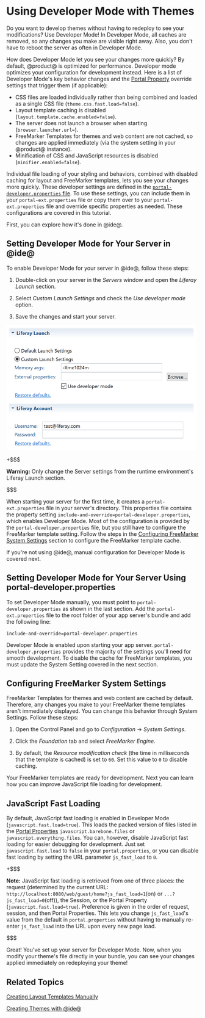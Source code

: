 # Using Developer Mode with Themes [](id=using-developer-mode-with-themes)

Do you want to develop themes without having to redeploy to see your 
modifications? Use Developer Mode! In Developer Mode, all caches are removed, so 
any changes you make are visible right away. Also, you don't have to reboot the 
server as often in Developer Mode.

How does Developer Mode let you see your changes more quickly? By default,
@product@ is optimized for performance. Developer mode optimizes your
configuration for development instead. Here is a list of Developer Mode's key
behavior changes and the 
[Portal Property](https://docs.liferay.com/portal/7.1/propertiesdoc/portal.properties.html)
override settings that trigger them (if applicable):

- CSS files are loaded individually rather than being combined and loaded as a
  single CSS file (`theme.css.fast.load=false`).
- Layout template caching is disabled (`layout.template.cache.enabled=false`).
- The server does not launch a browser when starting (`browser.launcher.url=`).
- FreeMarker Templates for themes and web content are not cached, so changes
  are applied immediately (via the system setting in your @product@ instance).
- Minification of CSS and JavaScript resources is disabled
  (`minifier.enabled=false`).

Individual file loading of your styling and behaviors, combined with disabled
caching for layout and FreeMarker templates, lets you see your changes more 
quickly. These developer settings are defined in the 
[`portal-developer.properties` file](https://github.com/liferay/liferay-portal/blob/7.1.x/portal-impl/src/portal-developer.properties). 
To use these settings, you can include them in your `portal-ext.properties` file 
or copy them over to your `portal-ext.properties` file and override specific 
properties as needed. These configurations are covered in this tutorial.

First, you can explore how it's done in @ide@. 

## Setting Developer Mode for Your Server in @ide@ [](id=setting-developer-mode-for-your-server-in-liferay-ide)

To enable Developer Mode for your server in @ide@, follow these steps: 
 
1.  Double-click on your server in the *Servers* window and open the 
    *Liferay Launch* section.
 
2.  Select *Custom Launch Settings* and check the *Use developer mode* option. 

3.  Save the changes and start your server.

![Figure 1: The *Use developer mode* option lets you enable Developer Mode for your server in @ide@.](../../../images/developer-mode-ide.png)

+$$$

**Warning:** Only change the Server settings from the runtime environment's 
Liferay Launch section.

$$$

When starting your server for the first time, it creates a 
`portal-ext.properties` file in your server's directory. This properties file 
contains the property setting `include-and-override=portal-developer.properties`, 
which enables Developer Mode. Most of the configuration is provided by the 
`portal-developer.properties` file, but you still have to configure the 
FreeMarker template setting. Follow the steps in the 
[Configuring FreeMarker System Settings](/develop/tutorials/-/knowledge_base/7-1/using-developer-mode-with-themes#configuring-freemarker-system-settings) 
section to configure the FreeMarker template cache. 

If you're not using @ide@, manual configuration for Developer Mode is covered 
next.

## Setting Developer Mode for Your Server Using portal-developer.properties [](id=setting-developer-mode-for-your-server-using-portal-developer-properties)

To set Developer Mode manually, you must point to `portal-developer.properties` 
as shown in the last section. Add the `portal-ext.properties` file to the root 
folder of your app server's bundle and add the following line:

    include-and-override=portal-developer.properties
 
Developer Mode is enabled upon starting your app server. 
`portal-developer.properties` provides the majority of the settings you'll need 
for smooth development. To disable the cache for FreeMarker templates, you must 
update the System Setting covered in the next section. 

## Configuring FreeMarker System Settings [](id=configuring-freemarker-system-settings)

FreeMarker Templates for themes and web content are cached by default. 
Therefore, any changes you make to your FreeMarker theme templates aren't 
immediately displayed. You can change this behavior through System Settings. 
Follow these steps: 

1.  Open the Control Panel and go to *Configuration* &rarr; *System Settings*.

2.  Click the *Foundation* tab and select *FreeMarker Engine*.

3.  By default, the *Resource modification check* (the time in milliseconds that
    the template is cached) is set to `60`. Set this value to `0` to disable
    caching.

Your FreeMarker templates are ready for development. Next you can learn how you 
can improve JavaScript file loading for development. 

## JavaScript Fast Loading [](id=javascript-fast-loading)

By default, JavaScript fast loading is enabled in Developer Mode 
(`javascript.fast.load=true`). This loads the packed version of files listed in 
the 
[Portal Properties](https://docs.liferay.com/portal/7.1/propertiesdoc/portal.properties.html#JavaScript) 
`javascript.barebone.files` or `javascript.everything.files`. You can, however, 
disable JavaScript fast loading for easier debugging for development. Just set 
`javascript.fast.load` to `false` in your `portal.properties`, or you can 
disable fast loading by setting the URL parameter `js_fast_load` to `0`.

+$$$

**Note:** JavaScript fast loading is retrieved from one of three places: the 
request (determined by the current URL: 
`http://localhost:8080/web/guest/home?js_fast_load=1`(on) or 
`...?js_fast_load=0`(off)), the Session, or the Portal Property 
(`javascript.fast.load=true`). Preference is given in the order of request, 
session, and then Portal Properties. This lets you change `js_fast_load`'s value 
from the default in `portal.properties` without having to manually re-enter 
`js_fast_load` into the URL upon every new page load.

$$$

Great! You've set up your server for Developer Mode. Now, when you modify your 
theme's file directly in your bundle, you can see your changes applied 
immediately on redeploying your theme!

## Related Topics [](id=related-topics)

[Creating Layout Templates Manually](/develop/tutorials/-/knowledge_base/7-1/creating-layout-templates-manually)

[Creating Themes with @ide@](/develop/tutorials/-/knowledge_base/7-1/creating-themes-with-liferay-ide)
